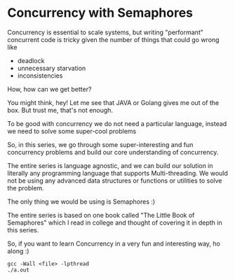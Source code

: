 Concurrency with Semaphores
===

Concurrency is essential to scale systems, but writing "performant" concurrent code is tricky given the number of things that could go wrong like

- deadlock
- unnecessary starvation
- inconsistencies

How, how can we get better?

You might think, hey! Let me see that JAVA or Golang gives me out of the box. But trust me, that's not enough.

To be good with concurrency we do not need a particular language, instead we need to solve some super-cool problems

So, in this series, we go through some super-interesting and fun concurrency problems and build our core understanding of concurrency.

The entire series is language agnostic, and we can build our solution in literally any programming language that supports Multi-threading. We would not be using any advanced data structures or functions or utilities to solve the problem.

The only thing we would be using is Semaphores :)

The entire series is based on one book called "The Little Book of Semaphores" which I read in college and thought of covering it in depth in this series.

So, if you want to learn Concurrency in a very fun and interesting way, ho along :)


```
gcc -Wall <file> -lpthread
./a.out
```